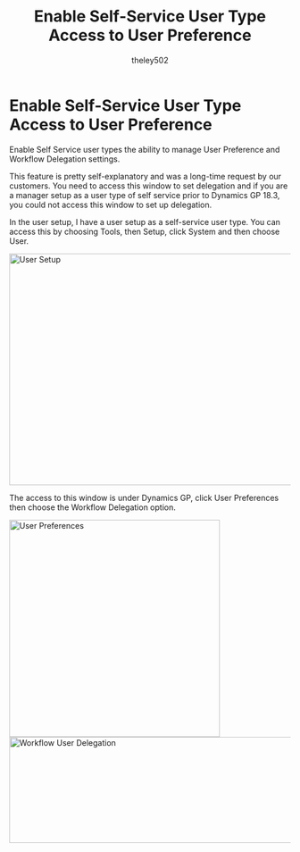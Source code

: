 ﻿---
title: Enable Self-Service User Type Access to User Preference 
description: New in October 2020 - Enable Self-Service User Type Access to User Preference
ms.date: 09-30-2020
ms.topic: article
ms.prod: dynamics-gp
author: theley502
ms.author: theley
manager: edupont
---

# Enable Self-Service User Type Access to User Preference

Enable Self Service user types the ability to manage User Preference and Workflow Delegation settings.

This feature is pretty self-explanatory and was a long-time request by our customers. You need to access this window to set delegation and if you are a manager setup as a user type of self service prior to Dynamics GP 18.3, you could not access this window to set up delegation.

In the user setup, I have a user setup as a self-service user type. You can access this by choosing Tools, then Setup, click System and then choose User.

<img src="media/image82.jpg" alt="User Setup" width="624" height="415" />

The access to this window is under Dynamics GP, click User Preferences then choose the Workflow Delegation option.

<img src="media/image83.jpg" alt="User Preferences" width="377" height="389" />

<img src="media/image84.jpg" alt="Workflow User Delegation" width="558" height="190" />


